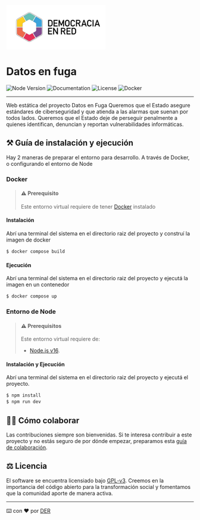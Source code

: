 ![Header](./docs/der-logo.png)

# Datos en fuga

![Node Version](https://img.shields.io/badge/node-v16-red)
![Documentation](https://img.shields.io/badge/docs-available-brightgreen)
![License](https://img.shields.io/github/license/DemocraciaEnRed/datosenfuga-next)
![Docker](https://img.shields.io/badge/docker-ready-blue)

---

Web estática del proyecto Datos en Fuga
Queremos que el Estado asegure estándares de ciberseguridad y que atienda a las alarmas que suenan por todos lados.
Queremos que el Estado deje de perseguir penalmente a quienes identifican, denuncian y reportan vulnerabilidades informáticas.

## ⚒️ Guía de instalación y ejecución

Hay 2 maneras de preparar el entorno para desarrollo. A través de Docker, o configurando el entorno de Node

### Docker

> #### ⚠️ Prerequisito
>
> Este entorno virtual requiere de tener [Docker](https://docs.docker.com/) instalado

#### Instalación

Abrí una terminal del sistema en el directorio raiz del proyecto y construí la imagen de docker

```bash
$ docker compose build
```

#### Ejecución

Abrí una terminal del sistema en el directorio raiz del proyecto y ejecutá la imagen en un contenedor

```bash
$ docker compose up
```

### Entorno de Node

> #### ⚠️ Prerequisitos
>
> Este entorno virtual requiere de:
>
> - [Node.js v16](https://nodejs.org/en/blog/release/v16/).

#### Instalación y Ejecución

Abrí una terminal del sistema en el directorio raiz del proyecto y ejecutá el proyecto.

```bash
$ npm install
$ npm run dev
```

## 👷‍♀️ Cómo colaborar

Las contribuciones siempre son bienvenidas. Si te interesa contribuir a este proyecto y no estás seguro de por dónde empezar, preparamos esta [guía de colaboración](https://github.com/DemocraciaEnRed/.github/blob/main/docs/CONTRIBUTING.md).

## ⚖️ Licencia

El software se encuentra licensiado bajo [GPL-v3](./LICENSE). Creemos en la importancia del código abierto para la transformación social y fomentamos que la comunidad aporte de manera activa.

---

⌨️ con ❤️ por [DER](https://github.com/DemocraciaEnRed/)
